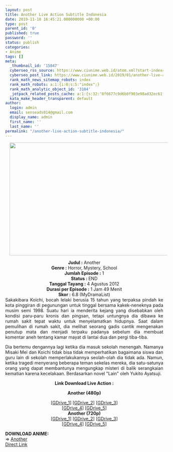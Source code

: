 ```yaml
---
layout: post
title: Another Live Action Subtitle Indonesia
date: 2019-11-18 16:45:21.000000000 +00:00
type: post
parent_id: '0'
published: true
password: ''
status: publish
categories:
- Anime
tags: []
meta:
  _thumbnail_id: '15847'
  cyberseo_rss_source: https://www.ciunime.web.id/atom.xml?start-index=3451&max-results=150
  cyberseo_post_link: https://www.ciunime.web.id/2019/01/another-live-action-subtitle-indonesia.html
  rank_math_news_sitemap_robots: index
  rank_math_robots: a:1:{i:0;s:5:"index";}
  rank_math_analytic_object_id: '3104'
  _jetpack_related_posts_cache: a:1:{s:32:"8f6677c9d6b0f903e98ad32ec61f8deb";a:2:{s:7:"expires";i:1645607848;s:7:"payload";a:0:{}}}
  kata_make_header_transparent: default
author:
  login: admin
  email: senseads014@gmail.com
  display_name: admin
  first_name: ''
  last_name: ''
permalink: "/another-live-action-subtitle-indonesia/"
---
```

<div class="separator" style="clear: both; text-align: center;"><a href="https://1.bp.blogspot.com/-4T4M02htJPs/XFEzTuANGoI/AAAAAAAAJFU/qSTWSAH6ZQEXx5CHOtx3BpYWyqa7uFE0QCLcBGAs/s1600/Another.gif" imageanchor="1" style="margin-left: 1em; margin-right: 1em;"><img border="0" data-original-height="720" data-original-width="1280" height="360" src="{{ site.baseurl }}/assets/2019/11/Another.gif" width="640" /></a></div>
<p>
<div style="text-align: center;"><b>Judul</b><b><b> </b>:</b> <span itemprop="name">Another</span></div>
<div style="text-align: center;"><b><b>Genre :</b></b> Horror, Mystery, School</div>
<div style="text-align: center;"><b>Jumlah Episode :</b> 1<br /><b>Status :&nbsp;</b>END<br /><b>Tanggal Tayang :</b> 4 Agustus 2012<br /><b>Durasi per Episode :</b> 1 Jam 49 Menit</div>
<div style="text-align: center;"><b>Skor :</b> 6.8 (MyDramaList)</div>
<div style="text-align: center;"></div>
<div style="text-align: justify;">Sakakibara Koichi, bocah lelaki berusia 15 tahun yang terpaksa pindah ke kota pinggiran di pegunungan untuk tinggal bersama kakek-neneknya pada musim semi 1998. Suatu hari ia menderita kejang yang disebabkan oleh kondisi paru-paru kronis dan pingsan, tetapi untungnya dia dibawa ke rumah sakit tepat waktu untuk menyelamatkan hidupnya. Saat dalam pemulihan di rumah sakit, dia melihat seorang gadis cantik mengenakan penutup mata dan menjadi terpaku padanya sebelum dia membuat komentar aneh tentang kamar mayat di lantai dua dan pergi tiba-tiba.</p>
<p>Dia bertemu dengannya lagi ketika dia masuk sekolah menengah. Namanya Misaki Mei dan Koichi tidak bisa tidak memperhatikan bagaimana siswa dan guru lain di sekolah memperlakukannya seolah-olah dia tidak ada. Namun, ketika tragedi menyerang beberapa teman sekelas mereka, dia satu-satunya orang yang dapat membantunya mengungkap misteri di balik serangkaian kematian karena kecelakaan. Berdasarkan novel "Lain" oleh Yukito Ayatsuji.</p></div>
<div style="text-align: justify;"></div>
<div style="text-align: justify;"></div>
<div style="text-align: center;"><b>Link Download Live Action :</b></div>
<div style="text-align: center;">
<div style="text-align: center;"></div>
<p><b>Another (480p)</b></div>
<div style="text-align: center;">[<a href="https://drive.google.com/uc?export=download&amp;id=1zHp0S4qnXtmNRKoZIBqn3eHWJJktW40C" target="_blank" rel="noopener">GDrive_1</a>] [<a href="https://drive.google.com/uc?export=download&amp;id=1BMnoqTaciLBqlfjBpTxp0pADIjSGB0dZ" target="_blank" rel="noopener">GDrive_2</a>] [<a href="https://drive.google.com/uc?export=download&amp;id=1S0ucLbDfQmqJGP3cpcMofPk8qADrLH82" target="_blank" rel="noopener">GDrive_3</a>]<br />[<a href="https://drive.google.com/uc?export=download&amp;id=13ZNSo4AZRY3-RAk4ItCkXJfoz6uS-XJj" target="_blank" rel="noopener">GDrive_4</a>] [<a href="https://drive.google.com/uc?export=download&amp;id=1eG-jsrsHKh3aA4x_kvi2YY6hApw2Tlp8" target="_blank" rel="noopener">GDrive_5</a>]</div>
<div style="text-align: center;"><b>Another (720p)</b><br />[<a href="https://drive.google.com/uc?export=download&amp;id=1v9WgjjKrM35JJ7OYFEw8wtVMnQAIR-10" target="_blank" rel="noopener">GDrive_1</a>] [<a href="https://drive.google.com/uc?export=download&amp;id=1EAjk9yKGYfp-wnWzM74gXsp5jf2QwSZx" target="_blank" rel="noopener">GDrive_2</a>] [<a href="https://drive.google.com/uc?export=download&amp;id=1l-SFMmncjvTHd3fMjrpNe9SZuA6cPL3W" target="_blank" rel="noopener">GDrive_3</a>]<br />[<a href="https://drive.google.com/uc?export=download&amp;id=1owU1TpXPjP2r1-lT4lvIX0ydvRv6nQvU" target="_blank" rel="noopener">GDrive_4</a>] [<a href="https://drive.google.com/uc?export=download&amp;id=18imsV3HaNyp662IQzim0FYg7jD_BneCC" target="_blank" rel="noopener">GDrive_5</a>]</p>
<div style="text-align: left;"></div>
<div style="text-align: left;"><b>DOWNLOAD ANIME:</b></div>
<div style="text-align: left;"></div>
<div style="text-align: left;">=&gt;&nbsp;<a href="https://www.ciunime.web.id/2018/11/another-episode-01-12-end-1-ova-batch.html" target="_blank" rel="noopener">Another</a></div>
<div style="text-align: left;"></div>
</div>
<link rel="stylesheet" href="https://cdnjs.cloudflare.com/ajax/libs/font-awesome/4.7.0/css/font-awesome.min.css" />
<div class="divbtn"> <a href="https://handymansurrender.com/fihup8buzv?key=94550f7ce39444073321dde3b8782f97" class="btn"><i class="fa fa-download"></i> Direct Link</a> </div>
